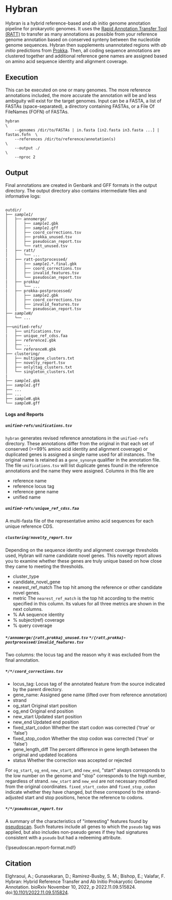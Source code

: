 # Hybran

Hybran is a hybrid reference-based and ab initio genome annotation pipeline for prokaryotic genomes.
It uses the [Rapid Annotation Transfer Tool (RATT)](http://ratt.sourceforge.net) to transfer as many annotations as possible from your reference genome annotation based on conserved synteny between the nucleotide genome sequences.
Hybran then supplements unannotated regions with *ab initio* predictions from [Prokka](https://github.com/tseemann/prokka).
Then, all coding sequence annotations are clustered together and additional reference gene names are assigned based on amino acid sequence identity and alignment coverage.

## Execution

This can be executed on one or many genomes. The more reference
annotations included, the more accurate the annotation will be 
and less ambiguity will exist for the target genomes. Input can
be a FASTA, a list of FASTAs (space-separated), a directory containing
FASTAs, or a File Of FileNames (FOFN) of FASTAs.
```
hybran                                                                          \
    --genomes /dir/to/FASTAs | in.fasta [in2.fasta in3.fasta ...] | fastas.fofn  \
    --references /dir/to/reference/annotation(s)                                 \
    --output ./                                                                  \
    --nproc 2
```

## Output

Final annotations are created in Genbank and GFF formats in the output directory.
The output directory also contains intermediate files and informative logs:

<pre><code>
outdir/
├── <i>sample1</i>/
│   ├── annomerge/
│   │   ├── <i>sample1</i>.gbk
│   │   ├── <i>sample1</i>.gff
│   │   ├── coord_corrections.tsv
│   │   ├── prokka_unused.tsv
│   │   ├── pseudoscan_report.tsv
│   │   └── ratt_unused.tsv
|   ├── ratt/
│   │   └── ...
|   ├── ratt-postprocessed/
│   │   ├── <i>sample1</i>.*.final.gbk
│   │   ├── coord_corrections.tsv
│   │   ├── invalid_features.tsv
│   │   └── pseudoscan_report.tsv
|   ├── prokka/
│   │   └── ...
|   ├── prokka-postprocessed/
│   │   ├── <i>sample1</i>.gbk
│   │   ├── coord_corrections.tsv
│   │   ├── invalid_features.tsv
│   │   └── pseudoscan_report.tsv
├── <i>sampleN</i>/
│   └── ...
│
├──unified-refs/
│   ├── unifications.tsv
|   ├── unique_ref_cdss.faa
│   ├── <i>reference1</i>.gbk
│   ├── ...
│   └── <i>referenceN</i>.gbk
├── clustering/
│   ├── multigene_clusters.txt
│   ├── novelty_report.tsv
│   ├── onlyltag_clusters.txt
│   └── singleton_clusters.txt
|
├── <i>sample1</i>.gbk
├── <i>sample1</i>.gff
├── ...
├── ...
├── <i>sampleN</i>.gbk
└── <i>sampleN</i>.gff
</code></pre>

#### Logs and Reports

##### `unified-refs/unifications.tsv`

`hybran` generates revised reference annotations in the `unified-refs` directory.
These annotations differ from the original in that each set of conserved (>=99% amino acid identity and alignment coverage) or duplicated genes is assigned a single name used for all instances.
The original name is retained as a `gene_synonym` qualifier in the annotation file.
The file `unifications.tsv` will list duplicate genes found in the reference annotations and the name they were assigned.
Columns in this file are

* reference name
* reference locus tag
* reference gene name
* unified name

##### `unified-refs/unique_ref_cdss.faa`

A multi-fasta file of the representative amino acid sequences for each unique reference CDS.

##### `clustering/novelty_report.tsv`

Depending on the sequence identity and alignment coverage thresholds used, Hybran will name candidate novel genes.
This novelty report allows you to examine whether these genes are truly unique based on how close they came to meeting the thresholds.

* cluster_type
* candidate_novel_gene
* nearest_ref_match
The top hit among the reference or other candidate novel genes.
* metric
The `nearest_ref_match` is the top hit according to the metric specified in this column.
Its values for all three metrics are shown in the next columns.
* % AA sequence identity
* % subject(ref) coverage
* % query coverage

##### `*/annomerge/{ratt,prokka}_unused.tsv` `*/{ratt,prokka}-postprocessed/invalid_features.tsv`

Two columns: the locus tag and the reason why it was excluded from the final annotation.


##### `*/*/coord_corrections.tsv`

- locus_tag:
Locus tag of the annotated feature from the source indicated by the parent directory.
- gene_name:
Assigned gene name (lifted over from reference annotation)
- strand
- og_start
Original start position
- og_end
Original end position
- new_start
Updated start position
- new_end
Updated end position
- fixed_start_codon
Whether the start codon was corrected ('true' or 'false')
- fixed_stop_codon
Whether the stop codon was corrected ('true' or 'false')
- gene_length_diff
The percent difference in gene length between the original and updated locations
- status
Whether the correction was accepted or rejected

For `og_start`, `og_end`, `new_start`, and `new_end`, "start" always corresponds to the low number on the genome and "stop" corresponds to the high number, regardless of strand.
`new_start` and `new_end` are not necessary modified from the original coordinates.
`fixed_start_codon` and `fixed_stop_codon` indicate whether they have changed, but these correspond to the strand-adjusted start and stop positions, hence the reference to codons.


##### `*/*/pseudoscan_report.tsv`

A summary of the characteristics of "interesting" features found by [pseudoscan](pseudoscan.md).
Such features include all genes to which the `pseudo` tag was applied, but also includes non-pseudo genes if they had signatures consistent with a `pseudo` but had a redeeming attribute.

{!pseudoscan.report-format.md!}

## Citation

Elghraoui, A.; Gunasekaran, D.; Ramirez-Busby, S. M.; Bishop, E.; Valafar, F.
Hybran: Hybrid Reference Transfer and Ab Initio Prokaryotic Genome Annotation.
bioRxiv November 10, 2022, p 2022.11.09.515824. doi:[10.1101/2022.11.09.515824](https://doi.org/10.1101/2022.11.09.515824).
